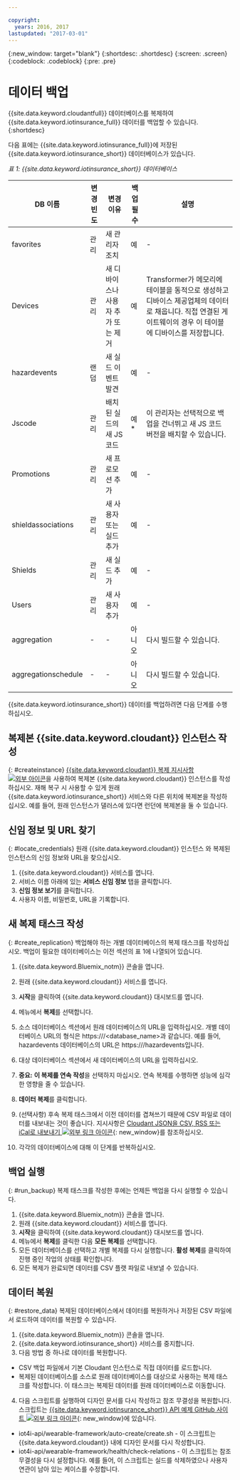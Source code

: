 ```yaml
---

copyright:
  years: 2016, 2017
lastupdated: "2017-03-01"
---
```


<!-- Common attributes used in the template are defined as follows: -->
{:new_window: target="blank"}
{:shortdesc: .shortdesc}
{:screen: .screen}
{:codeblock: .codeblock}
{:pre: .pre}



<!-- {{site.data.keyword.iotinsurance_full}}  {{site.data.keyword.iotinsurance_short}}  -->

# 데이터 백업
{{site.data.keyword.cloudantfull}} 데이터베이스를 복제하여 {{site.data.keyword.iotinsurance_full}} 데이터를 백업할 수 있습니다.
{:shortdesc}

다음 표에는 {{site.data.keyword.iotinsurance_full}}에 저장된 {{site.data.keyword.iotinsurance_short}} 데이터베이스가 있습니다. 

*표 1: {{site.data.keyword.iotinsurance_short}} 데이터베이스*

DB 이름| 변경 빈도| 변경 이유 | 백업 필수 | 설명
------------- | -------------| -------------| -------------| -------------
favorites|관리|새 관리자 조치|예|-
Devices|관리|새 디바이스나 사용자 추가 또는 제거|예| Transformer가 메모리에 테이블을 동적으로 생성하고 디바이스 제공업체의 데이터로 채웁니다. 직접 연결된 게이트웨이의 경우 이 테이블에 디바이스를 저장합니다.
hazardevents|랜덤|새 실드 이벤트 발견|예|-
Jscode|관리|배치된 실드의 새 JS 코드|예*| 이 관리자는 선택적으로 백업을 건너뛰고 새 JS 코드 버전을 배치할 수 있습니다.
Promotions|관리|새 프로모션 추가|예|-
shieldassociations|관리|새 사용자 또는 실드 추가|예|-
Shields|관리|새 실드 추가|예|-
Users|관리|새 사용자 추가|예|-
aggregation|-|-|아니오|다시 빌드할 수 있습니다.
aggregationschedule|-|-| 아니오|다시 빌드할 수 있습니다.

{{site.data.keyword.iotinsurance_short}} 데이터를 백업하려면 다음 단계를 수행하십시오. 

## 복제본 {{site.data.keyword.cloudant}} 인스턴스 작성
{: #createinstance}
[{{site.data.keyword.cloudant}} 복제 지시사항 ![외부 아이콘](../../icons/launch-glyph.svg)](https://docs.cloudant.com/replication.html)을 사용하여 복제본 {{site.data.keyword.cloudant}} 인스턴스를 작성하십시오. 재해 복구 시 사용할 수 있게 원래 {{site.data.keyword.iotinsurance_short}} 서비스와 다른 위치에 복제본을 작성하십시오. 예를 들어, 원래 인스턴스가 댈러스에 있다면 런던에 복제본을 둘 수 있습니다. 

## 신임 정보 및 URL 찾기
{: #locate_credentials}
원래 {{site.data.keyword.cloudant}} 인스턴스 와 복제된 인스턴스의 신임 정보와 URL을 찾으십시오. 
1. {{site.data.keyword.cloudant}} 서비스를 엽니다. 
2. 서비스 이름 아래에 있는 **서비스 신임 정보** 탭을 클릭합니다. 
3. **신임 정보 보기**를 클릭합니다. 
4. 사용자 이름, 비밀번호, URL을 기록합니다. 

## 새 복제 태스크 작성
{: #create_replication}
백업해야 하는 개별 데이터베이스의 복제 태스크를 작성하십시오. 백업이 필요한 데이터베이스는 이전 섹션의 표 1에 나열되어 있습니다. 

1. {{site.data.keyword.Bluemix_notm}} 콘솔을 엽니다. 

2. 원래 {{site.data.keyword.cloudant}} 서비스를 엽니다. 

3. **시작**을 클릭하여 {{site.data.keyword.cloudant}} 대시보드를 엽니다. 

4. 메뉴에서 **복제**를 선택합니다.

5. 소스 데이터베이스 섹션에서 원래 데이터베이스의 URL을 입력하십시오. 개별 데이터베이스 URL의 형식은 https://<CloudantbaseURL>/<database_name>과 같습니다. 예를 들어, hazardevents 데이터베이스의 URL은 https://<CloudantbaseURL>/hazardevents입니다. 

6. 대상 데이터베이스 섹션에서 새 데이터베이스의 URL을 입력하십시오. 

7. **중요:** **이 복제를 연속 작성**을 선택하지 마십시오. 연속 복제를 수행하면 성능에 심각한 영향을 줄 수 있습니다. 

8. **데이터 복제**를 클릭합니다.  

9. (선택사항) 후속 복제 태스크에서 이전 데이터를 겹쳐쓰기 때문에 CSV 파일로 데이터를 내보내는 것이 좋습니다. 지시사항은 [Cloudant JSON을 CSV, RSS 또는 iCal로 내보내기 ![외부 링크 아이콘](../../icons/launch-glyph.svg)](https://developer.ibm.com/clouddataservices/2015/09/22/export-cloudant-json-as-csv-rss-or-ical/){: new_window}를 참조하십시오. 

10. 각각의 데이터베이스에 대해 이 단계를 반복하십시오. 

## 백업 실행
{: #run_backup}
복제 태스크를 작성한 후에는 언제든 백업을 다시 실행할 수 있습니다. 
1. {{site.data.keyword.Bluemix_notm}} 콘솔을 엽니다. 
2. 원래 {{site.data.keyword.cloudant}} 서비스를 엽니다. 
3. **시작**을 클릭하여 {{site.data.keyword.cloudant}} 대시보드를 엽니다. 
4. 메뉴에서 **복제**를 클릭한 다음 **모든 복제**를 선택합니다. 
5. 모든 데이터베이스를 선택하고 개별 복제를 다시 실행합니다. **활성 복제**를 클릭하여 진행 중인 작업의 상태를 확인합니다. 
6. 모든 복제가 완료되면 데이터를 CSV 플랫 파일로 내보낼 수 있습니다. 

## 데이터 복원
{: #restore_data}
복제된 데이터베이스에서 데이터를 복원하거나 저장된 CSV 파일에서 로드하여 데이터를 복원할 수 있습니다. 
1. {{site.data.keyword.Bluemix_notm}} 콘솔을 엽니다. 
2. {{site.data.keyword.iotinsurance_short}} 서비스를 중지합니다. 
3. 다음 방법 중 하나로 데이터를 복원합니다. 
  - CSV 백업 파일에서 기본 Cloudant 인스턴스로 직접 데이터를 로드합니다. 
  - 복제된 데이터베이스를 소스로 원래 데이터베이스를 대상으로 사용하는 복제 태스크를 작성합니다. 이 태스크는 복제된 데이터를 원래 데이터베이스로 이동합니다. 
4. 다음 스크립트를 실행하여 디자인 문서를 다시 작성하고 참조 무결성을 복원합니다. 스크립트는 [{{site.data.keyword.iotinsurance_short}} API 예제 GitHub 사이트 ![외부 링크 아이콘](../../icons/launch-glyph.svg)](https://github.com/IBM-Bluemix/iot4i-api-examples-nodejs/){: new_window}에 있습니다. 
  - iot4i-api/wearable-framework/auto-create/create.sh - 이 스크립트는 {{site.data.keyword.cloudant}} 내에 디자인 문서를 다시 작성합니다. 
  - iot4i-api/wearable-framework/health/check-relations - 이 스크립트는 참조 무결성을 다시 설정합니다. 예를 들어, 이 스크립트는 실드를 삭제하였으나 사용자 연관이 남아 있는 케이스를 수정합니다. 
